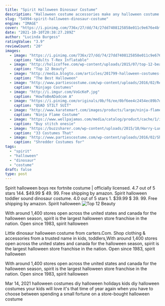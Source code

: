 ```yaml
---
title: "Spirit Halloween Dinosaur Costume"
description: "Halloween costume accessories make any halloween costume the absolute best when you accessorize with costume accessories from spirit halloween! our halloween accessories make any costume come alive. From wigs to masks and makeup to hats, weve got everything youll need to make sure your halloween costume"
slug: "54994-spirit-halloween-dinosaur-costume"
engine: "IMAGE"
cover: "https://i.pinimg.com/736x/27/dd/74/27dd7408125858e011c9e676e4bf1bee.jpg"
date: "2021-10-10T20:38:27.289Z"
author: "Lucinda Burgess"
ratingValue: "3.9"
reviewCount: "20"
images:
  - image: "https://i.pinimg.com/736x/27/dd/74/27dd7408125858e011c9e676e4bf1bee.jpg"
    caption: "Adults T-Rex Inflatable"
  - image: "http://holicoffee.com/wp-content/uploads/2015/07/top-12-beauty-halloween-fairy-costumes-easy-project-for-cheap-holiday-party-6.jpg"
    caption: "Top 12 Beauty"
  - image: "http://media.blogto.com/articles/201799-halloween-costumes-toronto.jpg?width=1300&quality=70"
    caption: "The Best Halloween"
  - image: "http://www.partiescostume.com/wp-content/uploads/2016/02/Red-Ninjago-Costume.jpg"
    caption: "Ninjago Costumes"
  - image: "http://i.imgur.com/VoGcKeP.jpg"
    caption: "HowToBeADadcom A"
  - image: "https://i.pinimg.com/originals/0b/f6/ee/0bf6ee4c2454ec89b7df1ba745af5382.jpg"
    caption: "QUAD STILT SUIT"
  - image: "http://www.karatemart.com/images/products/large/ninja-flame-costume.jpg"
    caption: "Ninja Flame Costume"
  - image: "https://www.wellpajamas.com/media/catalog/product/cache/1/image/800x800/9df78eab33525d08d6e5fb8d27136e95/s/t/stitch-1.jpg"
    caption: "Buy stitch onesie"
  - image: "https://buzzsharer.com/wp-content/uploads/2015/10/Harry-Luna-corgis.jpg"
    caption: "33 Costumes That"
  - image: "http://www.partiescostume.com/wp-content/uploads/2016/02/Shredder-Halloween-Costume.jpg"
    caption: "Shredder Costumes for"
tags:
  - "spirit"
  - "halloween"
  - "dinosaur"
  - "costume"
draft: false
type: post
---
```


Spirit halloween boys rex fortnite costume | officially licensed. 4.7 out of 5 stars 144. $49.99 $ 49. 99. Free shipping by amazon.  Spirit halloween toddler sound dinosaur costume. 4.0 out of 5 stars 1. $39.99 $ 39. 99. Free shipping by amazon. Spirit halloween
![Top 12 Beauty](http://holicoffee.com/wp-content/uploads/2015/07/top-12-beauty-halloween-fairy-costumes-easy-project-for-cheap-holiday-party-6.jpg "Top 12 Beauty")

With around 1,400 stores open across the united states and canada for the halloween season, spirit is the largest halloween store franchise in the nation. Open since 1983, spirit halloween
<!--inArticleAds-->

<!--galleryOne-->

Little dinosaur halloween costume from carters.Com. Shop clothing & accessories from a trusted name in kids, toddlers,With around 1,400 stores open across the united states and canada for the halloween season, spirit is the largest halloween store franchise in the nation. Open since 1983, spirit halloween
<!--inArticleAds-->

<!--galleryTwo-->

With around 1,400 stores open across the united states and canada for the halloween season, spirit is the largest halloween store franchise in the nation. Open since 1983, spirit halloween
<!--galleryThree-->

Mar 14, 2021 halloween costumes diy halloween holidays kids diy halloween costumes your kids will love it's that time of year again when you have to choose between spending a small fortune on a store-bought halloween costume